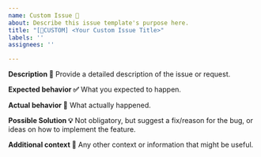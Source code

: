 ```yaml
---
name: Custom Issue 📝
about: Describe this issue template's purpose here.
title: "[📝CUSTOM] <Your Custom Issue Title>"
labels: ''
assignees: ''

---
```


**Description 📄**
Provide a detailed description of the issue or request.

**Expected behavior ✅**
What you expected to happen.

**Actual behavior 🚫**
What actually happened.

**Possible Solution 💡**
Not obligatory, but suggest a fix/reason for the bug, or ideas on how to implement the feature.

**Additional context 💬**
Any other context or information that might be useful.